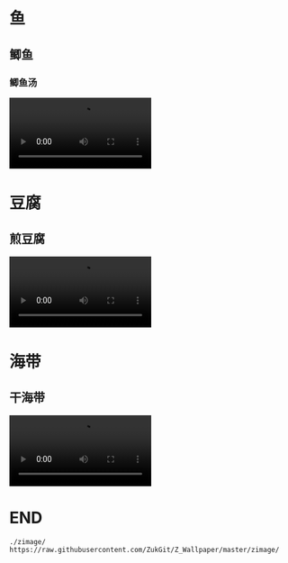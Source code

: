 




#  鱼


## 鲫鱼


### 鲫鱼汤


<video autoplay="true" controls="controls" width="50%" hight="50%" >
<source src="./zimage/zvideo/05cooking/jiyu1.mp4" type="video/mp4" />
</video>

# 豆腐

## 煎豆腐

<video autoplay="true" controls="controls" width="50%" hight="50%" >
<source src="./zimage/zvideo/05cooking/doufu1.mp4" type="video/mp4" />
</video>


# 海带


## 干海带

<video autoplay="true" controls="controls" width="50%" hight="50%" >
<source src="./zimage/zvideo/05cooking/haidai1.mp4" type="video/mp4" />
</video>

# END
```
./zimage/
https://raw.githubusercontent.com/ZukGit/Z_Wallpaper/master/zimage/


```

